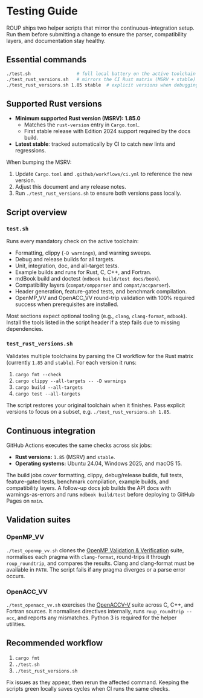 # Testing Guide

ROUP ships two helper scripts that mirror the continuous-integration setup. Run them before submitting a change to ensure the parser, compatibility layers, and documentation stay healthy.

## Essential commands

```bash
./test.sh                 # full local battery on the active toolchain
./test_rust_versions.sh   # mirrors the CI Rust matrix (MSRV + stable)
./test_rust_versions.sh 1.85 stable  # explicit versions when debugging
```

## Supported Rust versions

- **Minimum supported Rust version (MSRV): 1.85.0**
  - Matches the `rust-version` entry in `Cargo.toml`.
  - First stable release with Edition 2024 support required by the docs build.
- **Latest stable**: tracked automatically by CI to catch new lints and regressions.

When bumping the MSRV:

1. Update `Cargo.toml` and `.github/workflows/ci.yml` to reference the new version.
2. Adjust this document and any release notes.
3. Run `./test_rust_versions.sh` to ensure both versions pass locally.

## Script overview

### `test.sh`

Runs every mandatory check on the active toolchain:

- Formatting, clippy (`-D warnings`), and warning sweeps.
- Debug and release builds for all targets.
- Unit, integration, doc, and all-target tests.
- Example builds and runs for Rust, C, C++, and Fortran.
- mdBook build and doctest (`mdbook build/test docs/book`).
- Compatibility layers (`compat/ompparser` and `compat/accparser`).
- Header generation, feature-gated tests, and benchmark compilation.
- OpenMP_VV and OpenACC_VV round-trip validation with 100% required success when prerequisites are installed.

Most sections expect optional tooling (e.g., `clang`, `clang-format`, `mdbook`). Install the tools listed in the script header if a step fails due to missing dependencies.

### `test_rust_versions.sh`

Validates multiple toolchains by parsing the CI workflow for the Rust matrix (currently `1.85` and `stable`). For each version it runs:

1. `cargo fmt --check`
2. `cargo clippy --all-targets -- -D warnings`
3. `cargo build --all-targets`
4. `cargo test --all-targets`

The script restores your original toolchain when it finishes. Pass explicit versions to focus on a subset, e.g. `./test_rust_versions.sh 1.85`.

## Continuous integration

GitHub Actions executes the same checks across six jobs:

- **Rust versions:** `1.85` (MSRV) and `stable`.
- **Operating systems:** Ubuntu 24.04, Windows 2025, and macOS 15.

The build jobs cover formatting, clippy, debug/release builds, full tests, feature-gated tests, benchmark compilation, example builds, and compatibility layers. A follow-up docs job builds the API docs with warnings-as-errors and runs `mdbook build/test` before deploying to GitHub Pages on `main`.

## Validation suites

### OpenMP_VV

`./test_openmp_vv.sh` clones the [OpenMP Validation & Verification](https://github.com/OpenMP-Validation-and-Verification/OpenMP_VV) suite, normalises each pragma with `clang-format`, round-trips it through `roup_roundtrip`, and compares the results. Clang and clang-format must be available in `PATH`. The script fails if any pragma diverges or a parse error occurs.

### OpenACC_VV

`./test_openacc_vv.sh` exercises the [OpenACCV-V](https://github.com/OpenACCUserGroup/OpenACCV-V) suite across C, C++, and Fortran sources. It normalises directives internally, runs `roup_roundtrip --acc`, and reports any mismatches. Python 3 is required for the helper utilities.

## Recommended workflow

1. `cargo fmt`
2. `./test.sh`
3. `./test_rust_versions.sh`

Fix issues as they appear, then rerun the affected command. Keeping the scripts green locally saves cycles when CI runs the same checks.
